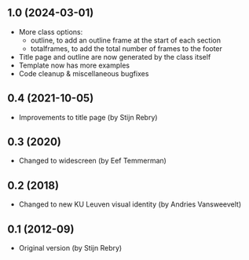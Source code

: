 1.0 (2024-03-01)
------------------

- More class options:
  * outline, to add an outline frame at the start of each section
  * totalframes, to add the total number of frames to the footer
- Title page and outline are now generated by the class itself
- Template now has more examples
- Code cleanup & miscellaneous bugfixes


0.4 (2021-10-05)
------------------

- Improvements to title page (by Stijn Rebry)


0.3 (2020)
------------------

- Changed to widescreen (by Eef Temmerman)


0.2 (2018)
------------------

- Changed to new KU Leuven visual identity (by Andries Vansweevelt)


0.1 (2012-09)
------------------

- Original version (by Stijn Rebry)
